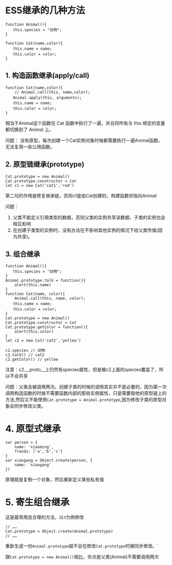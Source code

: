 # ES5继承的几种方法

````
function Animal(){
　　this.species = "动物";
}
````
````
function Cat(name,color){
　　this.name = name;
　　this.color = color;
}
````

## 1. 构造函数继承(apply/call)

````
function Cat(name,color){
    // Animal.call(this, name,color);
　　Animal.apply(this, arguments);
　　this.name = name;
　　this.color = color;
}
````

相当于Animal这个函数在 Cat 函数中执行了一遍，并且将所有与 this 绑定的变量都切换到了 Animal 上。

问题： 没有原型，每次创建一个Cat实例对象时候都需要执行一遍Animal函数，无法复用一些公用函数。

## 2. 原型链继承(prototype)

````
Cat.prototype = new Animal()
Cat.prototype.constructor = Cat
let c1 = new Cat('cat1','red')
````
第二句的作用是修复继承链，否则c1是由Cat创建的，构建函数却指向Animal

问题：
1. 父类不能定义引用类型的数据，否则父类的实例共享该数据，子类的实例也会相互影响
2. 在创建子类型的实例时，没有办法在不影响其他实例的情况下给父类传值(因为共享)。

## 3. 组合继承
````
function Animal(){
　　this.species = "动物";
}
Animal.prototype.talk = function(){
    alert(this.name)
}
function Cat(name, color){
    Animal.call(this, name, color);
　　this.name = name;
　　this.color = color;
}
Cat.prototype = new Animal()
Cat.prototype.constructor = Cat
Cat.prototype.getColor = function(){
    alert(this.color)
}
let c2 = new Cat('cat2','yellow')

c2.species // 动物
c2.talk() // cat2
c2.getColor() // yellow
````

注意：c2.__proto__上仍然有species属性，但是被c2上面的species覆盖了，所以不会共享

问题：父类会被调用两次。创建子类的时候的调用其实并不是必要的，因为第一次调用构造函数的时候不需要函数内部的那些实例属性，只是需要取他的原型链上的方法,然后又不能使用`Cat.prototype = Animal.prototype`,因为修改子类的原型对象会同步修改父类。

# 4. 原型式继承
````
var person = {
    name: 'xiaoming',
    frends: ['a','b','c']
}
var xiaogang = Object.create(person, {
    name: 'xiaogang'
})
````
原理就是复制一个对象，然后重新定义某些私有值

# 5. 寄生组合继承

这是最常用且合理的方法，以`3`为例修改
````
// ……
Cat.prototype = Object.create(Animal.prototype)
// ……
````
重新生成一份`Animal.prototype`就不会在修改`Cat.prototype`时被同步修改。`

跟`Cat.prototype = new Animal()`相比，优点是父类(Animal)不需要调用两次



<style>
    .page-header {
        display: none;
    }
</style>
